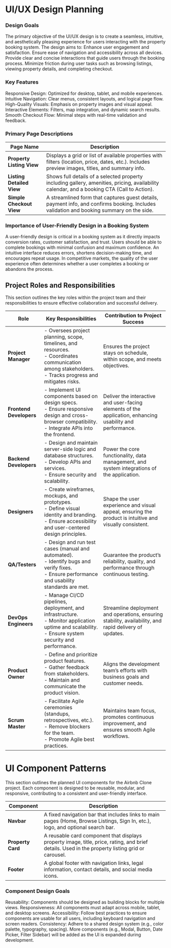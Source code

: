 # UI/UX Design Planning
### Design Goals
The primary objective of the UI/UX design is to create a seamless, intuitive, and aesthetically pleasing experience for users interacting with the property booking system. The design aims to:
Enhance user engagement and satisfaction.
Ensure ease of navigation and accessibility across all devices.
Provide clear and concise interactions that guide users through the booking process.
Minimize friction during user tasks such as browsing listings, viewing property details, and completing checkout.

### Key Features
Responsive Design: Optimized for desktop, tablet, and mobile experiences.
Intuitive Navigation: Clear menus, consistent layouts, and logical page flow.
High-Quality Visuals: Emphasis on property images and visual appeal.
Interactive Elements: Filters, map integration, and dynamic search results.
Smooth Checkout Flow: Minimal steps with real-time validation and feedback.

### Primary Page Descriptions
| Page Name                 | Description                                                                                                                                     |
| ------------------------- | ----------------------------------------------------------------------------------------------------------------------------------------------- |
| **Property Listing View** | Displays a grid or list of available properties with filters (location, price, dates, etc.). Includes preview images, titles, and summary info. |
| **Listing Detailed View** | Shows full details of a selected property including gallery, amenities, pricing, availability calendar, and a booking CTA (Call to Action).     |
| **Simple Checkout View**  | A streamlined form that captures guest details, payment info, and confirms booking. Includes validation and booking summary on the side.        |

### Importance of User-Friendly Design in a Booking System
A user-friendly design is critical in a booking system as it directly impacts conversion rates, customer satisfaction, and trust. Users should be able to complete bookings with minimal confusion and maximum confidence. An intuitive interface reduces errors, shortens decision-making time, and encourages repeat usage. In competitive markets, the quality of the user experience often determines whether a user completes a booking or abandons the process.

## Project Roles and Responsibilities
This section outlines the key roles within the project team and their responsibilities to ensure effective collaboration and successful delivery.

| **Role**                | **Key Responsibilities**                                                                                                                                      | **Contribution to Project Success**                                                                       |
| ----------------------- | ------------------------------------------------------------------------------------------------------------------------------------------------------------- | --------------------------------------------------------------------------------------------------------- |
| **Project Manager**     | - Oversees project planning, scope, timelines, and resources. <br> - Coordinates communication among stakeholders.<br> - Tracks progress and mitigates risks. | Ensures the project stays on schedule, within scope, and meets objectives.                                |
| **Frontend Developers** | - Implement UI components based on design specs.<br> - Ensure responsive design and cross-browser compatibility.<br> - Integrate APIs into the frontend.      | Deliver the interactive and user-facing elements of the application, enhancing usability and performance. |
| **Backend Developers**  | - Design and maintain server-side logic and database structures.<br> - Develop APIs and services.<br> - Ensure security and scalability.                      | Power the core functionality, data management, and system integrations of the application.                |
| **Designers**           | - Create wireframes, mockups, and prototypes.<br> - Define visual identity and branding.<br> - Ensure accessibility and user-centered design principles.      | Shape the user experience and visual appeal, ensuring the product is intuitive and visually consistent.   |
| **QA/Testers**          | - Design and run test cases (manual and automated).<br> - Identify bugs and verify fixes.<br> - Ensure performance and usability standards are met.           | Guarantee the product’s reliability, quality, and performance through continuous testing.                 |
| **DevOps Engineers**    | - Manage CI/CD pipelines, deployment, and infrastructure.<br> - Monitor application uptime and scalability.<br> - Ensure system security and performance.     | Streamline deployment and operations, ensuring stability, availability, and rapid delivery of updates.    |
| **Product Owner**       | - Define and prioritize product features.<br> - Gather feedback from stakeholders.<br> - Maintain and communicate the product vision.                         | Aligns the development team’s efforts with business goals and customer needs.                             |
| **Scrum Master**        | - Facilitate Agile ceremonies (standups, retrospectives, etc.).<br> - Remove blockers for the team.<br> - Promote Agile best practices.                       | Maintains team focus, promotes continuous improvement, and ensures smooth Agile workflows.                |

# UI Component Patterns
This section outlines the planned UI components for the Airbnb Clone project. Each component is designed to be reusable, modular, and responsive, contributing to a consistent and user-friendly interface.

| **Component**     | **Description**                                                                                                                                 |
| ----------------- | ----------------------------------------------------------------------------------------------------------------------------------------------- |
| **Navbar**        | A fixed navigation bar that includes links to main pages (Home, Browse Listings, Sign In, etc.), logo, and optional search bar.                 |
| **Property Card** | A reusable card component that displays property image, title, price, rating, and brief details. Used in the property listing grid or carousel. |
| **Footer**        | A global footer with navigation links, legal information, contact details, and social media icons.                                              |

### Component Design Goals
Reusability: Components should be designed as building blocks for multiple views.
Responsiveness: All components must adapt across mobile, tablet, and desktop screens.
Accessibility: Follow best practices to ensure components are usable for all users, including keyboard navigation and screen readers.
Consistency: Adhere to a shared design system (e.g., color palette, typography, spacing).
More components (e.g., Modal, Button, Date Picker, Filter Sidebar) will be added as the UI is expanded during development.
